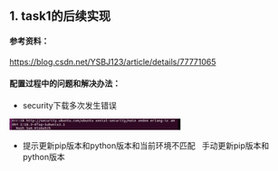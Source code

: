 ## 1. task1的后续实现  
#### 参考资料：  
https://blog.csdn.net/YSBJ123/article/details/77771065  
#### 配置过程中的问题和解决办法：  
* security下载多次发生错误  
<img src="https://github.com/CourseCloudDesktop/cloudDesktop/blob/kek-develop/test2/1.png" width="60%">  

  
* 提示更新pip版本和python版本和当前环境不匹配  
手动更新pip版本和python版本  


